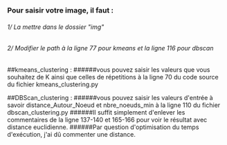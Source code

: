 ### Pour saisir votre image, il faut :
###### 1/ La mettre dans le dossier "img"
###### 2/ Modifier le path à la ligne 77 pour kmeans et la ligne 116 pour dbscan


##kmeans_clustering :
######vous pouvez saisir les valeurs que vous souhaitez de K ainsi que celles de répetitions à la ligne 70 du code source du fichier kmeans_clustering.py

##DBScan_clustering :
######vous pouvez saisir les valeurs d'entrée à savoir distance_Autour_Noeud et nbre_noeuds_min à la ligne 110 du fichier dbscan_clustering.py
######Il suffit simplement d'enlever les commentaires de la ligne 137-140 et 165-166 pour voir le résultat avec distance euclidienne. 
######Par question d'optimisation du temps d'exécution, j'ai dû commenter une distance.